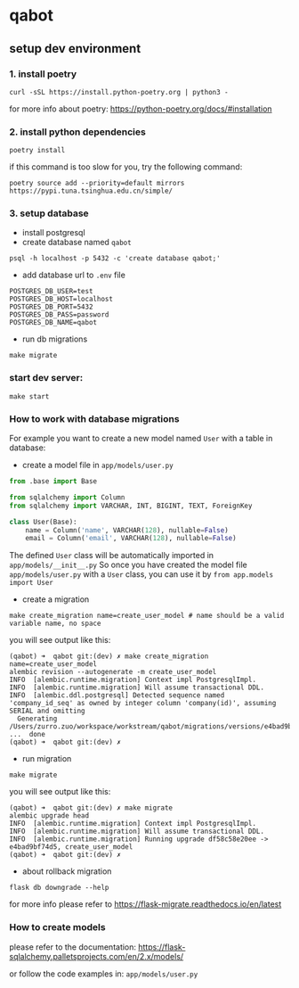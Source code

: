 # qabot

## setup dev environment

### 1. install poetry
```shell
curl -sSL https://install.python-poetry.org | python3 -
```
for more info about poetry: https://python-poetry.org/docs/#installation


### 2. install python dependencies
```shell
poetry install
```

if this command is too slow for you, try the following command:
```shell
poetry source add --priority=default mirrors https://pypi.tuna.tsinghua.edu.cn/simple/
```

### 3. setup database

- install postgresql
- create database named `qabot`
```shell
psql -h localhost -p 5432 -c 'create database qabot;'
```
- add database url to `.env` file
```shell
POSTGRES_DB_USER=test
POSTGRES_DB_HOST=localhost
POSTGRES_DB_PORT=5432
POSTGRES_DB_PASS=password
POSTGRES_DB_NAME=qabot
```
- run db migrations
```shell
make migrate
```

### start dev server:
```
make start
```

### How to work with database migrations

For example you want to create a new model named `User` with a table in database:

- create a model file in `app/models/user.py`
```python
from .base import Base

from sqlalchemy import Column
from sqlalchemy import VARCHAR, INT, BIGINT, TEXT, ForeignKey

class User(Base):
    name = Column('name', VARCHAR(128), nullable=False)
    email = Column('email', VARCHAR(128), nullable=False)
```

The defined `User` class will be automatically imported in `app/models/__init__.py`
So once you have created the model file `app/models/user.py` with a `User` class,
you can use it by `from app.models import User`

- create a migration
```shell
make create_migration name=create_user_model # name should be a valid variable name, no space
```

you will see output like this:

```shell
(qabot) ➜  qabot git:(dev) ✗ make create_migration name=create_user_model
alembic revision --autogenerate -m create_user_model
INFO  [alembic.runtime.migration] Context impl PostgresqlImpl.
INFO  [alembic.runtime.migration] Will assume transactional DDL.
INFO  [alembic.ddl.postgresql] Detected sequence named 'company_id_seq' as owned by integer column 'company(id)', assuming SERIAL and omitting
  Generating /Users/zurro.zuo/workspace/workstream/qabot/migrations/versions/e4bad9bf74d5_create_user_model.py ...  done
(qabot) ➜  qabot git:(dev) ✗
```
- run migration
```shell
make migrate
```
you will see output like this:
```shell
(qabot) ➜  qabot git:(dev) ✗ make migrate
alembic upgrade head
INFO  [alembic.runtime.migration] Context impl PostgresqlImpl.
INFO  [alembic.runtime.migration] Will assume transactional DDL.
INFO  [alembic.runtime.migration] Running upgrade df58c58e20ee -> e4bad9bf74d5, create_user_model
(qabot) ➜  qabot git:(dev) ✗
```

- about rollback migration

```shell
flask db downgrade --help
```
for more info please refer to https://flask-migrate.readthedocs.io/en/latest

### How to create models

please refer to the documentation: https://flask-sqlalchemy.palletsprojects.com/en/2.x/models/

or follow the code examples in: `app/models/user.py`























